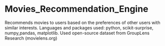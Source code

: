 # Movies_Recommendation_Engine
Recommends movies to users based on the preferences of other users with similar interests.
Languages and packages used: python, scikit-surprise, numpy,pandas, matplotlib.
Used open-source dataset from GroupLens Research (movielens.org)
